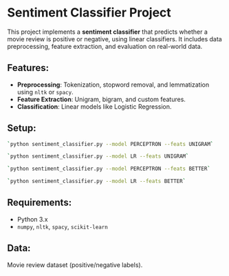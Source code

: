 # Sentiment Classifier Project

This project implements a **sentiment classifier** that predicts whether a movie review is positive or negative, using linear classifiers. It includes data preprocessing, feature extraction, and evaluation on real-world data.

## Features:
- **Preprocessing**: Tokenization, stopword removal, and lemmatization using `nltk` or `spacy`.
- **Feature Extraction**: Unigram, bigram, and custom features.
- **Classification**: Linear models like Logistic Regression.

## Setup:
   ```bash
`python sentiment_classifier.py --model PERCEPTRON --feats UNIGRAM`

`python sentiment_classifier.py --model LR --feats UNIGRAM`

`python sentiment_classifier.py --model PERCEPTRON --feats BETTER`

`python sentiment_classifier.py --model LR --feats BETTER`
   ```

## Requirements:
- Python 3.x
- `numpy`, `nltk`, `spacy`, `scikit-learn`

## Data:
Movie review dataset (positive/negative labels).
